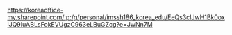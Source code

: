 https://koreaoffice-my.sharepoint.com/:p:/g/personal/imssh186_korea_edu/EeQs3cIJwH1Bk0oxiJQ9IuABLsFokEVUgzC963eLBuGZcg?e=JwNn7M
